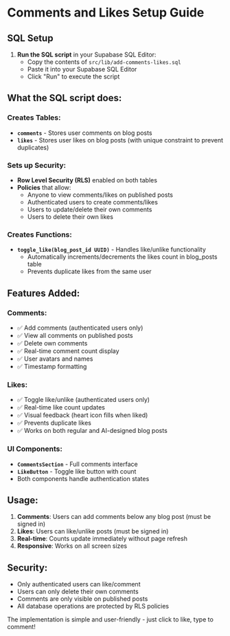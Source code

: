 # Comments and Likes Setup Guide

## SQL Setup

1. **Run the SQL script** in your Supabase SQL Editor:
   - Copy the contents of `src/lib/add-comments-likes.sql`
   - Paste it into your Supabase SQL Editor
   - Click "Run" to execute the script

## What the SQL script does:

### Creates Tables:
- **`comments`** - Stores user comments on blog posts
- **`likes`** - Stores user likes on blog posts (with unique constraint to prevent duplicates)

### Sets up Security:
- **Row Level Security (RLS)** enabled on both tables
- **Policies** that allow:
  - Anyone to view comments/likes on published posts
  - Authenticated users to create comments/likes
  - Users to update/delete their own comments
  - Users to delete their own likes

### Creates Functions:
- **`toggle_like(blog_post_id UUID)`** - Handles like/unlike functionality
  - Automatically increments/decrements the likes count in blog_posts table
  - Prevents duplicate likes from the same user

## Features Added:

### Comments:
- ✅ Add comments (authenticated users only)
- ✅ View all comments on published posts
- ✅ Delete own comments
- ✅ Real-time comment count display
- ✅ User avatars and names
- ✅ Timestamp formatting

### Likes:
- ✅ Toggle like/unlike (authenticated users only)
- ✅ Real-time like count updates
- ✅ Visual feedback (heart icon fills when liked)
- ✅ Prevents duplicate likes
- ✅ Works on both regular and AI-designed blog posts

### UI Components:
- **`CommentsSection`** - Full comments interface
- **`LikeButton`** - Toggle like button with count
- Both components handle authentication states

## Usage:

1. **Comments**: Users can add comments below any blog post (must be signed in)
2. **Likes**: Users can like/unlike posts (must be signed in)
3. **Real-time**: Counts update immediately without page refresh
4. **Responsive**: Works on all screen sizes

## Security:
- Only authenticated users can like/comment
- Users can only delete their own comments
- Comments are only visible on published posts
- All database operations are protected by RLS policies

The implementation is simple and user-friendly - just click to like, type to comment! 